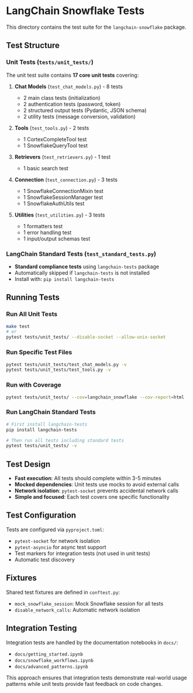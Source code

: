 # LangChain Snowflake Tests

This directory contains the test suite for the `langchain-snowflake` package.

## Test Structure

### Unit Tests (`tests/unit_tests/`)

The unit test suite contains **17 core unit tests** covering:

1. **Chat Models** (`test_chat_models.py`) - 8 tests
   - 2 main class tests (initialization)
   - 2 authentication tests (password, token)
   - 2 structured output tests (Pydantic, JSON schema)
   - 2 utility tests (message conversion, validation)

2. **Tools** (`test_tools.py`) - 2 tests
   - 1 CortexCompleteTool test
   - 1 SnowflakeQueryTool test

3. **Retrievers** (`test_retrievers.py`) - 1 test
   - 1 basic search test

4. **Connection** (`test_connection.py`) - 3 tests
   - 1 SnowflakeConnectionMixin test
   - 1 SnowflakeSessionManager test
   - 1 SnowflakeAuthUtils test

5. **Utilities** (`test_utilities.py`) - 3 tests
   - 1 formatters test
   - 1 error handling test
   - 1 input/output schemas test

### LangChain Standard Tests (`test_standard_tests.py`)

- **Standard compliance tests** using `langchain-tests` package
- Automatically skipped if `langchain-tests` is not installed
- Install with: `pip install langchain-tests`

## Running Tests

### Run All Unit Tests
```bash
make test
# or
pytest tests/unit_tests/ --disable-socket --allow-unix-socket
```

### Run Specific Test Files
```bash
pytest tests/unit_tests/test_chat_models.py -v
pytest tests/unit_tests/test_tools.py -v
```

### Run with Coverage
```bash
pytest tests/unit_tests/ --cov=langchain_snowflake --cov-report=html
```

### Run LangChain Standard Tests
```bash
# First install langchain-tests
pip install langchain-tests

# Then run all tests including standard tests
pytest tests/unit_tests/ -v
```

## Test Design

- **Fast execution**: All tests should complete within 3-5 minutes
- **Mocked dependencies**: Unit tests use mocks to avoid external calls
- **Network isolation**: `pytest-socket` prevents accidental network calls
- **Simple and focused**: Each test covers one specific functionality

## Test Configuration

Tests are configured via `pyproject.toml`:
- `pytest-socket` for network isolation
- `pytest-asyncio` for async test support
- Test markers for integration tests (not used in unit tests)
- Automatic test discovery

## Fixtures

Shared test fixtures are defined in `conftest.py`:
- `mock_snowflake_session`: Mock Snowflake session for all tests
- `disable_network_calls`: Automatic network isolation

## Integration Testing

Integration tests are handled by the documentation notebooks in `docs/`:
- `docs/getting_started.ipynb`
- `docs/snowflake_workflows.ipynb`
- `docs/advanced_patterns.ipynb`

This approach ensures that integration tests demonstrate real-world usage patterns while unit tests provide fast feedback on code changes.

